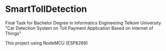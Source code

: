# SmartTollDetection

Final Task for Bachelor Degree in Informatics Engineering Telkom University
"Car Detection System on Toll Payment Application Based on Internet of Things"

This project using NodeMCU (ESP8266)
